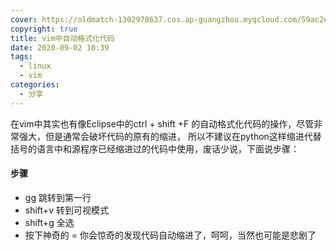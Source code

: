 ```yaml
---
cover: https://oldmatch-1302978637.cos.ap-guangzhou.myqcloud.com/59ac2e13d0d8dcdd16c581b706b77b51_1.jpg
copyright: true
title: vim中自动格式化代码
date: 2020-09-02 10:39
tags:
  - linux
  - vim
categories:
  - 分享
---
```


在vim中其实也有像Eclipse中的ctrl + shift +F 的自动格式化代码的操作，尽管非常强大，但是通常会破坏代码的原有的缩进，
所以不建议在python这样缩进代替括号的语言中和源程序已经缩进过的代码中使用，废话少说，下面说步骤：

#### 步骤

* gg 跳转到第一行
* shift+v 转到可视模式
* shift+g 全选
* 按下神奇的 =
你会惊奇的发现代码自动缩进了，呵呵，当然也可能是悲剧了